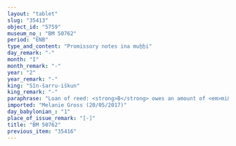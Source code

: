 ```yaml
---
layout: "tablet"
slug: "35413"
object_id: "5759"
museum_no_: "BM 50762"
period: "ENB"
type_and_content: "Promissory notes ina muẖẖi"
day_remark: "-"
month: "I"
month_remark: "-"
year: "2"
year_remark: "-"
king: "Sîn-šarru-iškun"
king_remark: "-"
paraphrase: "Loan of reed: <strong>B</strong> owes an amount of <em>mi&scaron;ihtu</em>-measurements of reed, property (<em>makkūru</em>) of &Scaron;ama&scaron;. The debt will bear interest. Witnesses and the scribe.<br /> <br /> <strong>B</strong> = Hanūnu, <em>rab ikkarāte &scaron;a &scaron;ākin māti </em>(chief farmer of the governor)"
imported: "Melanie Gross (20/05/2017)"
day_babylonian_: "1"
place_of_issue_remark: "[-]"
title: "BM 50762"
previous_item: "35416"
---
```

